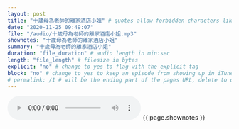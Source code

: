 ```yaml
---
layout: post
title: "十歲母為老師的離家酒店小姐" # quotes allow forbidden characters like the colon
date: "2020-11-25 09:49:07"
file: "/audio/十歲母為老師的離家酒店小姐.mp3"
shownotes: "十歲母為老師的離家酒店小姐"
summary: "十歲母為老師的離家酒店小姐"
duration: "file_duration" # audio length in min:sec
length: "file_length" # filesize in bytes
explicit: "no" # change to yes to flag with the explicit tag
block: "no" # change to yes to keep an episode from showing up in iTunes
# permalink: /1 # will be the ending part of the pages URL, delete to default to the title
---
```


<audio controls>
<source src="{{site.url}}{{site.baseurl}}{{ page.file }}" type="audio/x-mp3">
Your browser does not support the audio element.
</audio>
{{ page.shownotes }}
